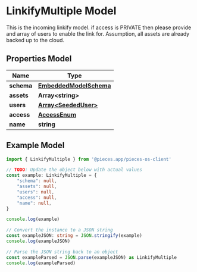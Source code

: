 
# LinkifyMultiple Model

This is the incoming linkify model.  if access is PRIVATE then please provide and array of users to enable the link for.  Assumption, all assets are already backed up to the cloud. 

## Properties Model

Name | Type
------------ | -------------
**schema** | [**EmbeddedModelSchema**](EmbeddedModelSchema)
**assets** | **Array&lt;string&gt;**
**users** | [**Array&lt;SeededUser&gt;**](SeededUser)
**access** | [**AccessEnum**](AccessEnum)
**name** | **string**

## Example Model

```typescript
import { LinkifyMultiple } from '@pieces.app/pieces-os-client'

// TODO: Update the object below with actual values
const example: LinkifyMultiple = {
    "schema": null,
    "assets": null,
    "users": null,
    "access": null,
    "name": null,
}

console.log(example)

// Convert the instance to a JSON string
const exampleJSON: string = JSON.stringify(example)
console.log(exampleJSON)

// Parse the JSON string back to an object
const exampleParsed = JSON.parse(exampleJSON) as LinkifyMultiple
console.log(exampleParsed)
```


